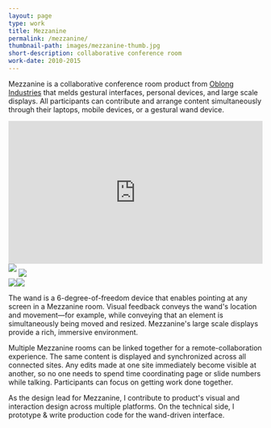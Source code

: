 ```yaml
---
layout: page
type: work
title: Mezzanine
permalink: /mezzanine/
thumbnail-path: images/mezzanine-thumb.jpg
short-description: collaborative conference room
work-date: 2010-2015
---
```


Mezzanine is a collaborative conference room product from <a href="http://www.oblong.com">Oblong Industries</a> that melds gestural interfaces, personal devices, and large scale displays. All participants can contribute and arrange content simultaneously through their laptops, mobile devices, or a gestural wand device.

<div class="invisible-margin line-buffer">
<div class="video video610"><style>.embed-container { position: relative; padding-bottom: 56.25%; height: 0; overflow: hidden; max-width: 100%; } .embed-container iframe, .embed-container object, .embed-container embed { position: absolute; top: 0; left: 0; width: 100%; height: 100%; }</style><div class='embed-container'><iframe src='https://player.vimeo.com/video/97755556' frameborder='0' webkitAllowFullScreen mozallowfullscreen allowFullScreen></iframe></div></div>
<div class="right-images-300px"><img class="col-10-block grid-margin-left float-right" style="margin-bottom:10px;" src="{{ site.baseurl }}/images/mezz-full-of-people.jpg">
<img class="col-10-block grid-margin-left float-right grid-crop-hack" src="{{ site.baseurl }}/images/mezz-all-devices.jpg">
</div><div style="clear:both;"></div><div><img class="col-15-block grid-margin-right" src="{{ site.baseurl }}/images/mezz-move-scale.jpg"><img class="col-15-block" src="{{ site.baseurl }}/images/mezz-pushback.jpg">
</div>
</div>

The wand is a 6-degree-of-freedom device that enables pointing at any screen in a Mezzanine room. Visual feedback conveys the wand's location and movement&mdash;for example, while conveying that an element is simultaneously being moved and resized. Mezzanine's large scale displays provide a rich, immersive environment.

Multiple Mezzanine rooms can be linked together for a remote-collaboration experience. The same content is displayed and synchronized across all connected sites. Any edits made at one site immediately become visible at another, so no one needs to spend time coordinating page or slide numbers while talking. Participants can focus on getting work done together.

As the design lead for Mezzanine, I contribute to product's visual and interaction design across multiple platforms. On the technical side, I prototype & write production code for the wand-driven interface.
